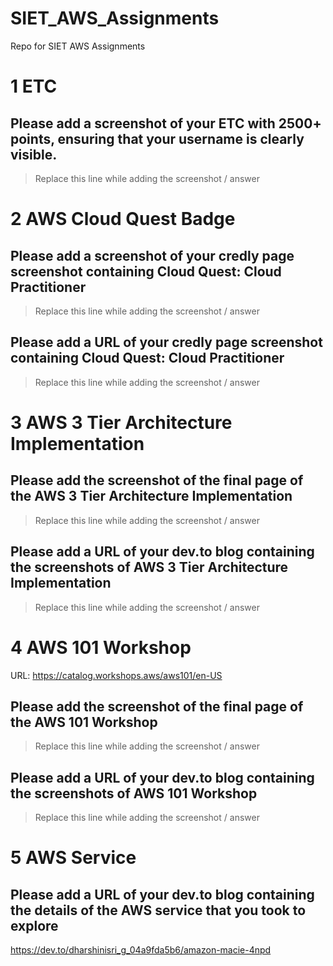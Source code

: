# SIET_AWS_Assignments
Repo for SIET AWS Assignments

# 1 ETC

## Please add a screenshot of your ETC with 2500+ points, ensuring that your username is clearly visible.
> Replace this line while adding the screenshot / answer


# 2 AWS Cloud Quest Badge

## Please add a screenshot of your credly page screenshot containing Cloud Quest: Cloud Practitioner
> Replace this line while adding the screenshot / answer

## Please add a URL of your credly page screenshot containing Cloud Quest: Cloud Practitioner
> Replace this line while adding the screenshot / answer


# 3 AWS 3 Tier Architecture Implementation

## Please add the screenshot of the final page of the AWS 3 Tier Architecture Implementation
> Replace this line while adding the screenshot / answer

## Please add a URL of your dev.to blog containing the screenshots of AWS 3 Tier Architecture Implementation
> Replace this line while adding the screenshot / answer


# 4 AWS 101 Workshop
URL: https://catalog.workshops.aws/aws101/en-US

## Please add the screenshot of the final page of the AWS 101 Workshop
> Replace this line while adding the screenshot / answer

## Please add a URL of your dev.to blog containing the screenshots of AWS 101 Workshop
> Replace this line while adding the screenshot / answer


# 5 AWS Service

## Please add a URL of your dev.to blog containing the details of the AWS service that you took to explore
https://dev.to/dharshinisri_g_04a9fda5b6/amazon-macie-4npd


